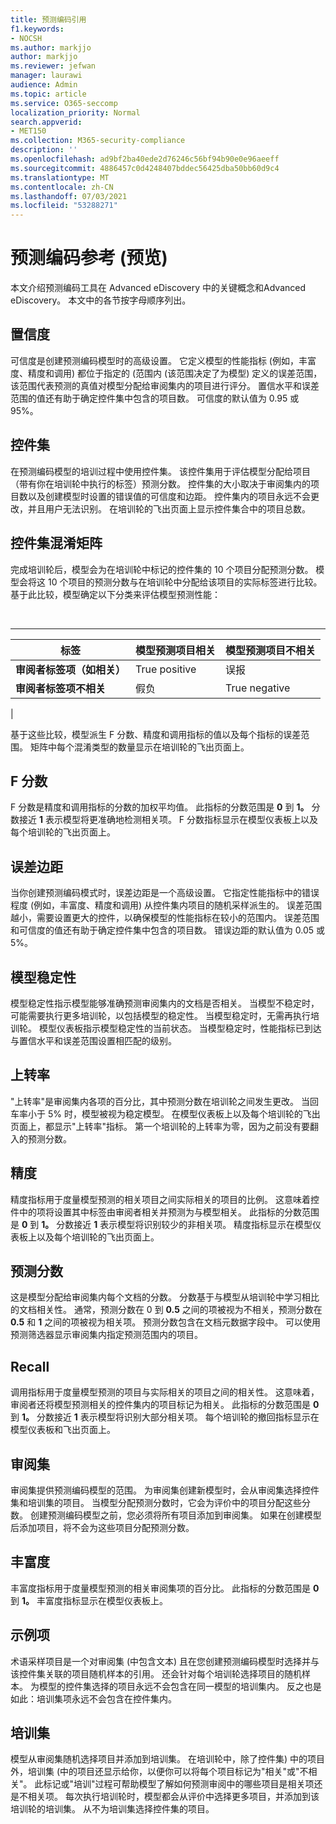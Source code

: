 ```yaml
---
title: 预测编码引用
f1.keywords:
- NOCSH
ms.author: markjjo
author: markjjo
ms.reviewer: jefwan
manager: laurawi
audience: Admin
ms.topic: article
ms.service: O365-seccomp
localization_priority: Normal
search.appverid:
- MET150
ms.collection: M365-security-compliance
description: ''
ms.openlocfilehash: ad9bf2ba40ede2d76246c56bf94b90e0e96aeeff
ms.sourcegitcommit: 4886457c0d4248407bddec56425dba50bb60d9c4
ms.translationtype: MT
ms.contentlocale: zh-CN
ms.lasthandoff: 07/03/2021
ms.locfileid: "53288271"
---
```

# <a name="predictive-coding-reference-preview"></a>预测编码参考 (预览) 

本文介绍预测编码工具在 Advanced eDiscovery 中的关键概念和Advanced eDiscovery。 本文中的各节按字母顺序列出。

## <a name="confidence-level"></a>置信度

可信度是创建预测编码模型时的高级设置。 它定义模型的性能指标 (例如，丰富度、精度和调用) 都位于指定的 (范围内 (该范围决定了为模型) 定义的误差范围，该范围代表预测的真值对模型分配给审阅集内的项目进行评分。 置信水平和误差范围的值还有助于确定控件集中包含的项目数。 可信度的默认值为 0.95 或 95%。

## <a name="control-set"></a>控件集

在预测编码模型的培训过程中使用控件集。 该控件集用于评估模型分配给项目（带有你在培训轮中执行的标签）预测分数。 控件集的大小取决于审阅集内的项目数以及创建模型时设置的错误值的可信度和边距。 控件集内的项目永远不会更改，并且用户无法识别。 在培训轮的飞出页面上显示控件集合中的项目总数。

## <a name="control-set-confusion-matrix"></a>控件集混淆矩阵

完成培训轮后，模型会为在培训轮中标记的控件集的 10 个项目分配预测分数。 模型会将这 10 个项目的预测分数与在培训轮中分配给该项目的实际标签进行比较。 基于此比较，模型确定以下分类来评估模型预测性能：

<br>

****

|标签|模型预测项目相关|模型预测项目不相关|
|---|---|---|
|**审阅者标签项（如相关）**|True positive|误报|
|**审阅者标签项不相关**|假负|True negative|
|

基于这些比较，模型派生 F 分数、精度和调用指标的值以及每个指标的误差范围。 矩阵中每个混淆类型的数量显示在培训轮的飞出页面上。

## <a name="f-score"></a>F 分数

F 分数是精度和调用指标的分数的加权平均值。  此指标的分数范围是 **0** 到 **1。** 分数接近 **1** 表示模型将更准确地检测相关项。 F 分数指标显示在模型仪表板上以及每个培训轮的飞出页面上。

## <a name="margin-of-error"></a>误差边距

当你创建预测编码模式时，误差边距是一个高级设置。 它指定性能指标中的错误程度 (例如，丰富度、精度和调用) 从控件集内项目的随机采样派生的。 误差范围越小，需要设置更大的控件，以确保模型的性能指标在较小的范围内。 误差范围和可信度的值还有助于确定控件集中包含的项目数。 错误边距的默认值为 0.05 或 5%。

## <a name="model-stability"></a>模型稳定性

模型稳定性指示模型能够准确预测审阅集内的文档是否相关。 当模型不稳定时，可能需要执行更多培训轮，以包括模型的稳定性。 当模型稳定时，无需再执行培训轮。 模型仪表板指示模型稳定性的当前状态。 当模型稳定时，性能指标已到达与置信水平和误差范围设置相匹配的级别。

## <a name="overturn-rate"></a>上转率

"上转率"是审阅集内各项的百分比，其中预测分数在培训轮之间发生更改。 当回车率小于 5% 时，模型被视为稳定模型。 在模型仪表板上以及每个培训轮的飞出页面上，都显示"上转率"指标。 第一个培训轮的上转率为零，因为之前没有要翻入的预测分数。

## <a name="precision"></a>精度

精度指标用于度量模型预测的相关项目之间实际相关的项目的比例。 这意味着控件中的项将设置其中标签由审阅者相关并预测为与模型相关。 此指标的分数范围是 **0** 到 **1。** 分数接近 **1** 表示模型将识别较少的非相关项。 精度指标显示在模型仪表板上以及每个培训轮的飞出页面上。

## <a name="prediction-score"></a>预测分数

这是模型分配给审阅集内每个文档的分数。 分数基于与模型从培训轮中学习相比的文档相关性。 通常，预测分数在 0 到 **0.5** 之间的项被视为不相关，预测分数在 **0.5** 和 **1** 之间的项被视为相关项。  预测分数包含在文档元数据字段中。 可以使用预测筛选器显示审阅集内指定预测范围内的项目。

## <a name="recall"></a>Recall

调用指标用于度量模型预测的项目与实际相关的项目之间的相关性。 这意味着，审阅者还将模型预测相关的控件集内的项目标记为相关。 此指标的分数范围是 **0** 到 **1。** 分数接近 **1** 表示模型将识别大部分相关项。 每个培训轮的撤回指标显示在模型仪表板和飞出页面上。

## <a name="review-set"></a>审阅集

审阅集提供预测编码模型的范围。 为审阅集创建新模型时，会从审阅集选择控件集和培训集的项目。 当模型分配预测分数时，它会为评价中的项目分配这些分数。 创建预测编码模型之前，您必须将所有项目添加到审阅集。 如果在创建模型后添加项目，将不会为这些项目分配预测分数。

## <a name="richness"></a>丰富度

丰富度指标用于度量模型预测的相关审阅集项的百分比。 此指标的分数范围是 **0** 到 **1。** 丰富度指标显示在模型仪表板上。

## <a name="sampled-items"></a>示例项

术语采样项目是一个对审阅集 (中包含文本) 且在您创建预测编码模型时选择并与该控件集关联的项目随机样本的引用。 还会针对每个培训轮选择项目的随机样本。 为模型的控件集选择的项目永远不会包含在同一模型的培训集内。 反之也是如此：培训集项永远不会包含在控件集内。

## <a name="training-set"></a>培训集

模型从审阅集随机选择项目并添加到培训集。 在培训轮中，除了控件集) 中的项目外，培训集 (中的项目还显示给你，以便你可以将每个项目标记为"相关"或"不相关"。 此标记或"培训"过程可帮助模型了解如何预测审阅中的哪些项目是相关项还是不相关项。 每次执行培训轮时，模型都会从评价中选择更多项目，并添加到该培训轮的培训集。 从不为培训集选择控件集的项目。
